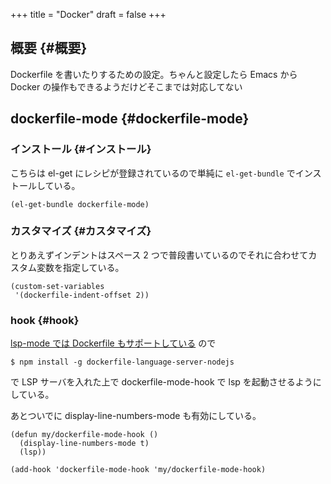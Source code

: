+++
title = "Docker"
draft = false
+++

## 概要 {#概要}

Dockerfile を書いたりするための設定。ちゃんと設定したら Emacs から Docker の操作もできるようだけどそこまでは対応してない


## dockerfile-mode {#dockerfile-mode}


### インストール {#インストール}

こちらは el-get にレシピが登録されているので単純に `el-get-bundle` でインストールしている。

```emacs-lisp
(el-get-bundle dockerfile-mode)
```


### カスタマイズ {#カスタマイズ}

とりあえずインデントはスペース 2 つで普段書いているのでそれに合わせてカスタム変数を指定している。

```emacs-lisp
(custom-set-variables
 '(dockerfile-indent-offset 2))
```


### hook {#hook}

[lsp-mode では Dockerfile もサポートしている](https://emacs-lsp.github.io/lsp-mode/page/lsp-dockerfile/) ので

```text
$ npm install -g dockerfile-language-server-nodejs
```

で LSP サーバを入れた上で
dockerfile-mode-hook で lsp を起動させるようにしている。

あとついでに display-line-numbers-mode も有効にしている。

```emacs-lisp
(defun my/dockerfile-mode-hook ()
  (display-line-numbers-mode t)
  (lsp))

(add-hook 'dockerfile-mode-hook 'my/dockerfile-mode-hook)
```
